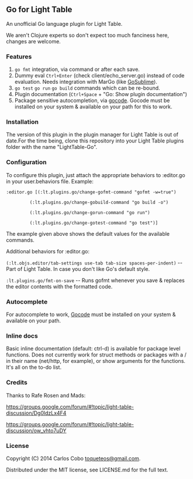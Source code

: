 ## Go for Light Table

An unofficial Go language plugin for Light Table.

We aren't Clojure experts so don't expect too much fanciness here, changes are welcome.

### Features

1. `go fmt` integration, via command or after each save.
2. Dummy eval `Ctrl+Enter` (check client/echo_server.go) instead of code evaluation. Needs integration with MarGo (like [GoSublime](https://github.com/DisposaBoy/GoSublime)).
3. `go test` `go run` `go build` commands which can be re-bound.
4. Plugin documentation (`Ctrl+Space` + "Go: Show plugin documentation")
5. Package sensitive autocompletion, via [gocode](https://github.com/nsf/gocode). Gocode must be installed on your system & available on your path for this to work.

### Installation

The version of this plugin in the plugin manager for Light Table is out of date.For the time being, clone this repository into your Light Table plugins folder with the name "LightTable-Go".

### Configuration

To configure this plugin, just attach the appropriate behaviors to :editor.go in your user.behaviors file. Example:

    :editor.go [(:lt.plugins.go/change-gofmt-command "gofmt -w=true")

             (:lt.plugins.go/change-gobuild-command "go build -o")

             (:lt.plugins.go/change-gorun-command "go run")

             (:lt.plugins.go/change-gotest-command "go test")]

The example given above shows the default values for the available commands.

Additional behaviors for :editor.go:

`(:lt.objs.editor/tab-settings use-tab tab-size spaces-per-indent)` -- Part of Light Table. In case you don't like Go's default style.

`:lt.plugins.go/fmt-on-save` -- Runs gofmt whenever you save & replaces the editor contents with the formatted code.

### Autocomplete

For autocomplete to work, [Gocode](https://github.com/nsf/gocode) must be installed on your system & available on your path.

### Inline docs

Basic inline documentation (default: ctrl-d) is available for package level functions. Does not currently work for struct methods or packages with a /
in their name (net/http, for example), or show arguments for the functions. It's all on the to-do list.

### Credits

Thanks to Rafe Rosen and Mads:

https://groups.google.com/forum/#!topic/light-table-discussion/Dg0ldzLx4F4

https://groups.google.com/forum/#!topic/light-table-discussion/ow_vhto7uDY

### License

Copyright (C) 2014 Carlos Cobo <toqueteos@gmail.com>.

Distributed under the MIT license, see LICENSE.md for the full text.
